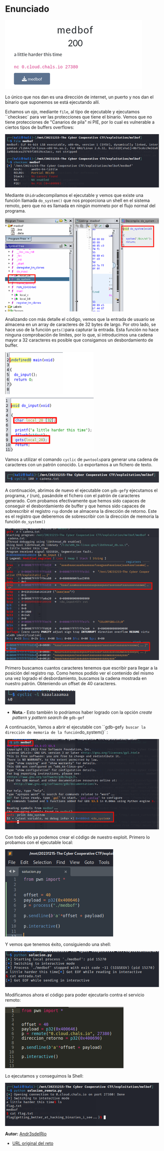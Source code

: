 # Enunciado
![](enunciado.png)

Lo único que nos dan es una dirección de internet, un puerto y nos dan el binario que suponemos se está ejecutando allí.

Echamos un ojo, mediante `file`, al tipo de ejecutable y ejecutamos ``checksec` para ver las protecciones que tiene el binario. Vemos que no tiene protecciones de "Canarios de pila" ni PIE, por lo cual es vulnerable a ciertos tipos de buffers overflows:

![](01.png)

Mediante `Ghidra`decompilamos el ejecutable y vemos que existe una función llamada `do_system()` que nos proporciona un shell en el sistema remoto, pero que no es llamada en ningún momneto por el flujo normal del programa.

![](02.png)

Analizando con más detalle el código, vemos que la entrada de usuario se almacena en un array de caracteres de 32 bytes de largo. Por otro lado, se hace uso de la función `gets()`para capturar la entrada. Esta función no hace ninguna comprobación de límites, por lo que, si introducimos una cadena mayor a 32 caracteres es posible que consigamos un desbordamiento de buffer.

![](04.png)

Vamos a utilizar el comando `cyclic` de `pwntools`para generar una cadena de caracteres con un patrón conocido. Lo exportamos a un fichero de texto.

![](05.png)

A continuación, abrimos de nuevo el ejecutable con `gdb-gef`y ejecutamos el programa, *r* (run), pasándole el fichero con el patrón de caracteres generado. Com probamos efectivamente que hemos sido capaces de conseguir el desbordamiento de buffer y que hemos sido capaces de sobrescribir el registro `rsp` donde se almacena la dirección de retorno. Este es el registro que deberemos de sobrescribir con la dirección de memoria la función `do_system()` 

![](06.png)

Primero buscamos cuantos caracteres tenemos que escribir para llegar a la posición del registro rsp. Como hemos podido ver el contenido del mismo una vez logrado el desbordamiento, buscamos la cadena mostrada en nuestro patrón. Obteniendo un offset de 40 caracteres.

![](07.png)

- **Nota**.- Esto también lo podríamos haber logrado con la opción *create pattern* y *pattern search* de `gdb-gef`

A continuación, Vamos a abrir el ejecutable con ``gdb-gef` y buscar la dirección de memoria de la función `do_system()` :

![](03.png)

Con todo ello ya podemos crear el código de nuestro exploit. Primero lo probamos con el ejecutable local:


![](08.png)

Y vemos que tenemos éxito, consiguiendo una shell:

![](08B.png)

Modificamos ahora el código para poder ejecutarlo contra el servicio remoto:

![](11.png)

Lo ejecutamos y conseguimos la Shell:

![](12.png)

 
**Autor:** [Andr3sdelRio](https://twitter.com/Andr3sdelRio) 

- [URL original del reto](https://thecybercoopctf.ctfd.io/challenges#medbof-22)
 

